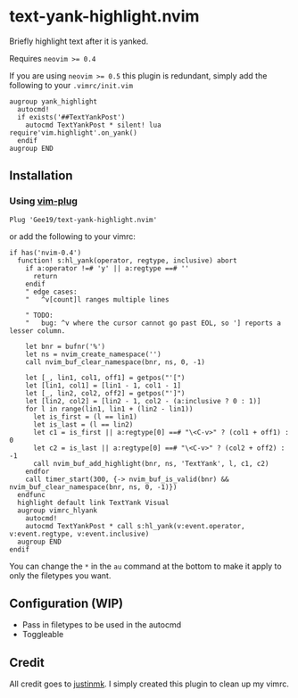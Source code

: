 # text-yank-highlight.nvim

Briefly highlight text after it is yanked.

Requires `neovim >= 0.4`

If you are using `neovim >= 0.5` this plugin is redundant, simply add the following to your `.vimrc/init.vim`
```
augroup yank_highlight
  autocmd!
  if exists('##TextYankPost')
    autocmd TextYankPost * silent! lua require'vim.highlight'.on_yank()
  endif
augroup END
```

## Installation

### Using [vim-plug](https://github.com/junegunn/vim-plug)

```vim
Plug 'Gee19/text-yank-highlight.nvim'
```

or add the following to your vimrc:

```
if has('nvim-0.4')
  function! s:hl_yank(operator, regtype, inclusive) abort
    if a:operator !=# 'y' || a:regtype ==# ''
      return
    endif
    " edge cases:
    "   ^v[count]l ranges multiple lines

    " TODO:
    "   bug: ^v where the cursor cannot go past EOL, so '] reports a lesser column.

    let bnr = bufnr('%')
    let ns = nvim_create_namespace('')
    call nvim_buf_clear_namespace(bnr, ns, 0, -1)

    let [_, lin1, col1, off1] = getpos("'[")
    let [lin1, col1] = [lin1 - 1, col1 - 1]
    let [_, lin2, col2, off2] = getpos("']")
    let [lin2, col2] = [lin2 - 1, col2 - (a:inclusive ? 0 : 1)]
    for l in range(lin1, lin1 + (lin2 - lin1))
      let is_first = (l == lin1)
      let is_last = (l == lin2)
      let c1 = is_first || a:regtype[0] ==# "\<C-v>" ? (col1 + off1) : 0
      let c2 = is_last || a:regtype[0] ==# "\<C-v>" ? (col2 + off2) : -1
      call nvim_buf_add_highlight(bnr, ns, 'TextYank', l, c1, c2)
    endfor
    call timer_start(300, {-> nvim_buf_is_valid(bnr) && nvim_buf_clear_namespace(bnr, ns, 0, -1)})
  endfunc
  highlight default link TextYank Visual
  augroup vimrc_hlyank
    autocmd!
    autocmd TextYankPost * call s:hl_yank(v:event.operator, v:event.regtype, v:event.inclusive)
  augroup END
endif
```
You can change the `*` in the `au` command at the bottom to make it apply to only the filetypes you want.

## Configuration (WIP)

- Pass in filetypes to be used in the autocmd
- Toggleable

## Credit

All credit goes to [justinmk](https://github.com/justinmk/config/blob/1932d802b7a69bf520ecae0296b070dd5563343f/.config/nvim/init.vim#L1098-L1131). I simply created this plugin to clean up my vimrc.
